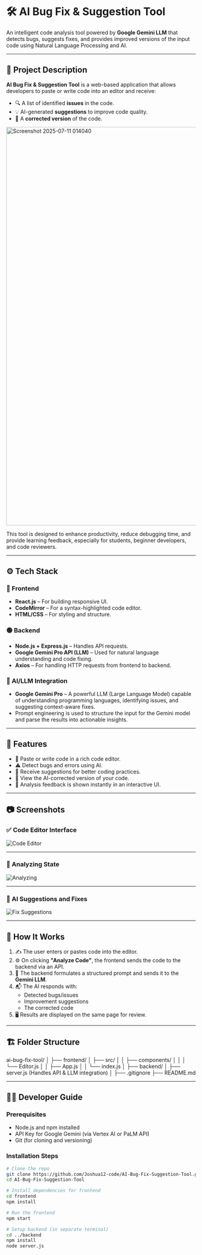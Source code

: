 # 🛠️ AI Bug Fix & Suggestion Tool

An intelligent code analysis tool powered by **Google Gemini LLM** that detects bugs, suggests fixes, and provides improved versions of the input code using Natural Language Processing and AI.

---

## 📌 Project Description

**AI Bug Fix & Suggestion Tool** is a web-based application that allows developers to paste or write code into an editor and receive:

- 🔍 A list of identified **issues** in the code.
- 💡 AI-generated **suggestions** to improve code quality.
- 🔧 A **corrected version** of the code.
<img width="1846" height="1056" alt="Screenshot 2025-07-11 014040" src="https://github.com/user-attachments/assets/a8ac6842-9f33-46f4-b60e-f45114bdc0ef" />

This tool is designed to enhance productivity, reduce debugging time, and provide learning feedback, especially for students, beginner developers, and code reviewers.

---

## ⚙️ Tech Stack

### 🔵 Frontend
- **React.js** – For building responsive UI.
- **CodeMirror** – For a syntax-highlighted code editor.
- **HTML/CSS** – For styling and structure.

### 🟢 Backend
- **Node.js + Express.js** – Handles API requests.
- **Google Gemini Pro API (LLM)** – Used for natural language understanding and code fixing.
- **Axios** – For handling HTTP requests from frontend to backend.

### 🧠 AI/LLM Integration
- **Google Gemini Pro** – A powerful LLM (Large Language Model) capable of understanding programming languages, identifying issues, and suggesting context-aware fixes.
- Prompt engineering is used to structure the input for the Gemini model and parse the results into actionable insights.

---

## 🚀 Features

- 📝 Paste or write code in a rich code editor.
- ⚠️ Detect bugs and errors using AI.
- 💬 Receive suggestions for better coding practices.
- 🔄 View the AI-corrected version of your code.
- 🔎 Analysis feedback is shown instantly in an interactive UI.

---

## 📷 Screenshots

### ✅ Code Editor Interface
![Code Editor](./screenshots/Screenshot%202025-07-11%20013955.png)

---

### 🔄 Analyzing State
![Analyzing](./screenshots/Screenshot%202025-07-11%20014014.png)

---

### 🧠 AI Suggestions and Fixes
![Fix Suggestions](./screenshots/Screenshot%202025-07-11%20014040.png)

---

## 🔗 How It Works

1. ✍️ The user enters or pastes code into the editor.
2. ⚙️ On clicking **"Analyze Code"**, the frontend sends the code to the backend via an API.
3. 🤖 The backend formulates a structured prompt and sends it to the **Gemini LLM**.
4. 📬 The AI responds with:
   - Detected bugs/issues
   - Improvement suggestions
   - The corrected code
5. 🖥️ Results are displayed on the same page for review.

---

## 🏗️ Folder Structure

ai-bug-fix-tool/
│
├── frontend/
│ ├── src/
│ │ ├── components/
│ │ │ └── Editor.js
│ │ ├── App.js
│ │ └── index.js
│
├── backend/
│ ├── server.js (Handles API & LLM integration)
│
├── .gitignore
├── README.md


---

## 🧑‍💻 Developer Guide

### Prerequisites

- Node.js and npm installed
- API Key for Google Gemini (via Vertex AI or PaLM API)
- Git (for cloning and versioning)

### Installation Steps

```bash
# Clone the repo
git clone https://github.com/Joshua12-code/AI-Bug-Fix-Suggestion-Tool.git
cd AI-Bug-Fix-Suggestion-Tool

# Install dependencies for frontend
cd frontend
npm install

# Run the frontend
npm start

# Setup backend (in separate terminal)
cd ../backend
npm install
node server.js
